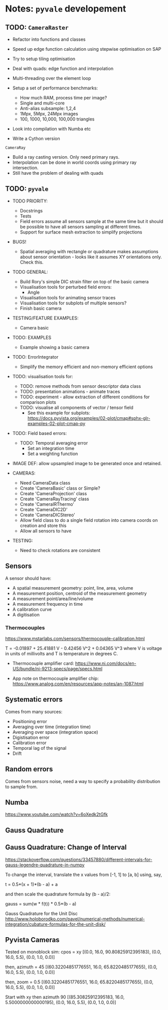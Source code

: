 
# Notes: `pyvale` developement

## TODO: `CameraRaster`
- Refactor into functions and classes

- Speed up edge function calculation using stepwise optimisation on SAP
- Try to setup tiling optimisation

- Deal with quads: edge function and interpolation
- Multi-threading over the element loop

- Setup a set of performance benchmarks:
    - How much RAM, process time per image?
    - Single and multi-core
    - Anti-alias subsample: 1,2,4
    - 1Mpx, 5Mpx, 24Mpx images
    - 100, 1000, 10,000, 100,000 triangles

- Look into compilation with Numba etc
- Write a Cython version

`CameraRay`
- Build a ray casting version. Only need primary rays.
- Interpolation can be done in world coords using primary ray intersection.
- Still have the problem of dealing with quads


## TODO: `pyvale`
- TODO PRIORITY:
    - Docstrings
    - Tests
    - Field errors assume all sensors sample at the same time but it should be possible to have all sensors sampling at different times.
    - Support for surface mesh extraction to simplify projections

- BUGS!
    - Spatial averaging with rectangle or quadrature makes assumptions about sensor orientation - looks like it assumes XY orientations only. Check this.

- TODO GENERAL:
    - Build Rory's simple DIC strain filter on top of the basic camera
    - Visualisation tools for perturbed field errors:
        - Angle
    - Visualisation tools for animating sensor traces
    - Visualisation tools for subplots of multiple sensors?
    - Finish basic camera

- TESTING/FEATURE EXAMPLES:
    - Camera basic

- TODO: EXAMPLES
    - Example showing a basic camera

- TODO: ErrorIntegrator
    - Simplify the memory efficient and non-memory efficient options

- TODO: visualisation tools for:
    - TODO: remove methods from sensor descriptor data class
    - TODO: presentation animations - animate traces
    - TODO: experiment - allow extraction of different conditions for comparison plots
    - TODO: visualise all components of vector / tensor field
        - See this example for subplots: https://docs.pyvista.org/examples/02-plot/cmap#sphx-glr-examples-02-plot-cmap-py

- TODO: Field based errors:
    - TODO: Temporal averaging error
        - Set an integration time
        - Set a weighting function

- IMAGE DEF: allow upsampled image to be generated once and retained.

- CAMERAS:
    - Need CameraData class
    - Create 'CameraBasic' class or Simple?
    - Create 'CameraProjection' class
    - Create 'CameraRayTracing' class
    - Create 'CameraIRThermo'
    - Create 'CameraDIC2D'
    - Create 'CameraDICStereo'
    - Allow field class to do a single field rotation into camera coords on creation and store this
    - Allow all sensors to have

- TESTING:
    - Need to check rotations are consistent

## Sensors
A sensor should have:
- A spatial measurement geometry: point, line, area, volume
- A measurement position, centroid of the measurement geometry
- A measurement point/area/line/volume
- A measurement frequency in time
- A calibration curve
- A digitisation

### Thermocouples
https://www.mstarlabs.com/sensors/thermocouple-calibration.html

T  =  -0.01897 + 25.41881 V - 0.42456 V^2 + 0.04365 V^3
where V is voltage in units of millivolts and T is temperature in degrees C.

- Thermocouple amplifier card:
https://www.ni.com/docs/en-US/bundle/ni-9213-specs/page/specs.html

- App note on thermocouple amplifier chip:
https://www.analog.com/en/resources/app-notes/an-1087.html

## Systematic errors
Comes from many sources:
- Positioning error
- Averaging over time (integration time)
- Averaging over space (integration space)
- Digistisation error
- Calibration error
- Temporal lag of the signal
- Drift


## Random errors
Comes from sensors noise, need a way to specify a probability distribution to sample from.

## Numba
https://www.youtube.com/watch?v=6oXedk2tGfk

## Gauss Quadrature

## Gauss Quadrature: Change of Interval
https://stackoverflow.com/questions/33457880/different-intervals-for-gauss-legendre-quadrature-in-numpy

To change the interval, translate the x values from [-1, 1] to [a, b] using, say,

t = 0.5*(x + 1)*(b - a) + a

and then scale the quadrature formula by (b - a)/2:

gauss = sum(w * f(t)) * 0.5*(b - a)

Gauss Quadrature for the Unit Disc
http://www.holoborodko.com/pavel/numerical-methods/numerical-integration/cubature-formulas-for-the-unit-disk/

## Pyvista Cameras
Tested on monoblock sim:
cpos = xy
[(0.0, 16.0, 90.80825912395183),
    (0.0, 16.0, 5.5),
    (0.0, 1.0, 0.0)]

then, azimuth = 45
[(60.32204851776551, 16.0, 65.8220485177655),
(0.0, 16.0, 5.5),
(0.0, 1.0, 0.0)]

then, zoom = 0.5
[(60.32204851776551, 16.0, 65.8220485177655),
(0.0, 16.0, 5.5),
(0.0, 1.0, 0.0)]

Start with xy then azimuth 90
[(85.30825912395183, 16.0, 5.5000000000000195),
(0.0, 16.0, 5.5),
(0.0, 1.0, 0.0)]

